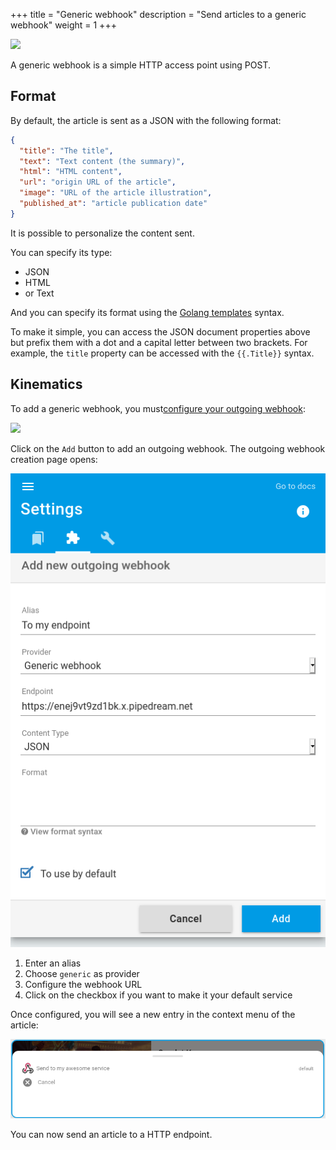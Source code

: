 +++
title = "Generic webhook"
description = "Send articles to a generic webhook"
weight = 1
+++

![](images/webhook.png)

A generic webhook is a simple HTTP access point using POST.

## Format

By default, the article is sent as a JSON with the following format:

```json
{
  "title": "The title",
  "text": "Text content (the summary)",
  "html": "HTML content",
  "url": "origin URL of the article",
  "image": "URL of the article illustration",
  "published_at": "article publication date"
}
```

It is possible to personalize the content sent.

You can specify its type:

- JSON
- HTML
- or Text

And you can specify its format using the [Golang templates](https://golang.org/pkg/text/template/) syntax.

To make it simple, you can access the JSON document properties above but prefix them with a dot and a capital letter between two brackets.
For example, the `title` property can be accessed with the `{{.Title}}` syntax.

## Kinematics

To add a generic webhook, you must[configure your outgoing webhook](https://readflow.app/settings/integrations):

![](../../incoming-webhook/integrations.png)

Click on the `Add` button to add an outgoing webhook.
The outgoing webhook creation page opens:

![](images/config.png)

1. Enter an alias
1. Choose `generic` as provider
1. Configure the webhook URL
1. Click on the checkbox if you want to make it your default service

Once configured, you will see a new entry in the context menu of the article:

![](images/send-to-webhook.png)

You can now send an article to a HTTP endpoint.
